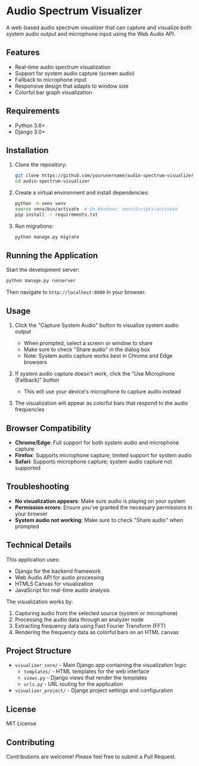 # Audio Spectrum Visualizer

A web-based audio spectrum visualizer that can capture and visualize both system audio output and microphone input using the Web Audio API.

## Features

- Real-time audio spectrum visualization
- Support for system audio capture (screen audio)
- Fallback to microphone input
- Responsive design that adapts to window size
- Colorful bar graph visualization

## Requirements

- Python 3.6+
- Django 3.0+

## Installation

1. Clone the repository:
   ```bash
   git clone https://github.com/yourusername/audio-spectrum-visualizer.git
   cd audio-spectrum-visualizer
   ```

2. Create a virtual environment and install dependencies:
   ```bash
   python -m venv venv
   source venv/bin/activate  # On Windows: venv\Scripts\activate
   pip install -r requirements.txt
   ```

3. Run migrations:
   ```bash
   python manage.py migrate
   ```

## Running the Application

Start the development server:

   ```bash
   python manage.py runserver
   ```
 
Then navigate to `http://localhost:8000` in your browser.

## Usage

1. Click the "Capture System Audio" button to visualize system audio output
   - When prompted, select a screen or window to share
   - Make sure to check "Share audio" in the dialog box
   - Note: System audio capture works best in Chrome and Edge browsers

2. If system audio capture doesn't work, click the "Use Microphone (Fallback)" button
   - This will use your device's microphone to capture audio instead

3. The visualization will appear as colorful bars that respond to the audio frequencies

## Browser Compatibility

- **Chrome/Edge**: Full support for both system audio and microphone capture
- **Firefox**: Supports microphone capture; limited support for system audio
- **Safari**: Supports microphone capture; system audio capture not supported

## Troubleshooting

- **No visualization appears**: Make sure audio is playing on your system
- **Permission errors**: Ensure you've granted the necessary permissions in your browser
- **System audio not working**: Make sure to check "Share audio" when prompted

## Technical Details

This application uses:

- Django for the backend framework
- Web Audio API for audio processing
- HTML5 Canvas for visualization
- JavaScript for real-time audio analysis

The visualization works by:
1. Capturing audio from the selected source (system or microphone)
2. Processing the audio data through an analyzer node
3. Extracting frequency data using Fast Fourier Transform (FFT)
4. Rendering the frequency data as colorful bars on an HTML canvas

## Project Structure

- `visualizer_core/` - Main Django app containing the visualization logic
  - `templates/` - HTML templates for the web interface
  - `views.py` - Django views that render the templates
  - `urls.py` - URL routing for the application
- `visualizer_project/` - Django project settings and configuration

## License

MIT License

## Contributing

Contributions are welcome! Please feel free to submit a Pull Request.